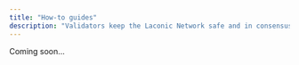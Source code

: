 ```yaml
---
title: "How-to guides"
description: "Validators keep the Laconic Network safe and in consensus."
---
```


Coming soon...
